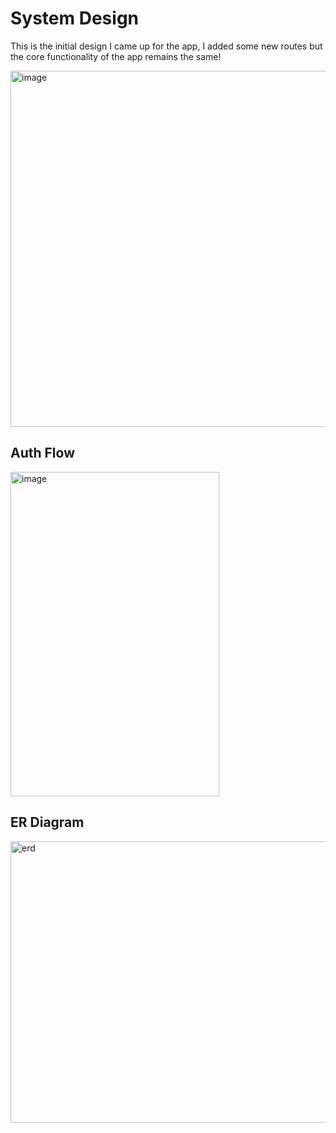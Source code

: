 

# System Design
This is the initial design I came up for the app, I added some new routes but the core functionality of the app remains the same!

<img width="1027" height="570" alt="image" src="https://github.com/user-attachments/assets/b5b43313-5e3a-4e0b-a52a-5086a4209fa8" />

## Auth Flow
<img width="334" height="519" alt="image" src="https://github.com/user-attachments/assets/ee1cfa29-9a92-410b-be95-f8e7e40fac9d" />

## ER Diagram
<img width="771" height="450" alt="erd" src="https://github.com/user-attachments/assets/c16f6cb8-97af-4f8c-a1ae-52bb6111066e" />

